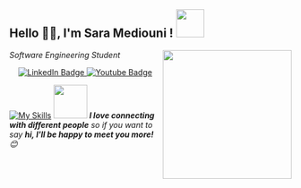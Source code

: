 <h2>Hello 🙏🏻, I'm Sara Mediouni ! <img src="https://media.giphy.com/media/xUOxf9qA9iupNWfT3y/giphy.gif" width="50"></h2>
<img align='right' src="https://media.giphy.com/media/NgurY1o4z080Jfoyzw/giphy.gif" width="230">
<p><em>Software Engineering Student </em></p>



<div id="badges" align="center">
  <a href="https://www.linkedin.com/in/sara-mediouni-726b87205/">
    <img src="https://img.shields.io/badge/LinkedIn-blue?style=for-the-badge&logo=linkedin&logoColor=white" alt="LinkedIn Badge"/>
  </a>
  <a href="https://mail.google.com/mail/u/1/?view=cm&fs=1&to=mediounisarra99@gmail.com&tf=1">
    <img src="https://img.shields.io/badge/Gmail-red?style=for-the-badge&logo=youtube&logoColor=white" alt="Youtube Badge"/>
  </a>
 
</div>


[![My Skills](https://skills.thijs.gg/icons?i=js,html,css,wasm)](https://skills.thijs.gg)
<img src="https://media.giphy.com/media/LnQjpWaON8nhr21vNW/giphy.gif" width="60"> <em><b>I love connecting with different people</b> so if you want to say <b>hi, I'll be happy to meet you more!</b> 😊</em>

